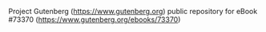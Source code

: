 Project Gutenberg (https://www.gutenberg.org) public repository for
eBook #73370 (https://www.gutenberg.org/ebooks/73370)
